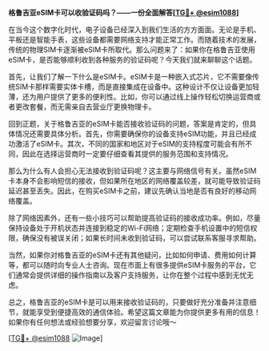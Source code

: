 **格鲁吉亚eSIM卡可以收验证码吗？——一份全面解答[[TG💪+ @esim1088](https://t.me/s/esim1088)]**

在当今这个数字化时代，电子设备已经深入到我们生活的方方面面。无论是手机、平板还是智能手表，这些设备都需要网络支持才能正常工作。而随着技术的发展，传统的物理SIM卡逐渐被eSIM卡所取代。那么问题来了：如果你在格鲁吉亚使用eSIM卡，是否能够顺利收到各种服务的验证码呢？今天我们就来聊聊这个话题。

首先，让我们了解一下什么是eSIM卡。eSIM卡是一种嵌入式芯片，它不需要像传统SIM卡那样需要实体卡槽，而是直接集成在设备中。这种设计不仅让设备更加轻薄，还为用户提供了更多的便利性。比如，你可以通过线上操作轻松切换运营商或者更改套餐，而无需亲自去营业厅更换物理卡。

回到正题，关于格鲁吉亚的eSIM卡能否接收验证码的问题，答案是肯定的，但具体情况还需要具体分析。首先，你需要确保你的设备支持eSIM功能，并且已经成功激活了eSIM卡。其次，不同的国家和地区对于eSIM的支持程度可能会有所不同，因此在选择运营商时一定要仔细查看其提供的服务范围和支持情况。

那么为什么有人会担心无法接收到验证码呢？这主要与网络信号有关。虽然eSIM卡本身不会影响短信的接收，但如果所在地区的网络覆盖较差，就可能导致验证码延迟甚至丢失。因此，在购买eSIM卡之前，建议先确认当地是否有良好的移动网络覆盖。

除了网络因素外，还有一些小技巧可以帮助提高验证码的接收成功率。例如，尽量保持设备处于开机状态并连接到稳定的Wi-Fi网络；定期检查手机设置中的短信权限，确保没有被误关闭；如果长时间未收到验证码，可以尝试联系客服寻求帮助。

当然，如果你对格鲁吉亚的eSIM卡还有其他疑问，比如如何申请、费用如何计算等，都可以随时向专业人士咨询。现在市面上有很多提供eSIM卡服务的平台，它们通常会提供详细的操作指南以及客户支持服务，让你在整个过程中感到无忧无虑。

总之，格鲁吉亚的eSIM卡是可以用来接收验证码的，只要做好充分准备并注意细节，就能享受到便捷高效的通信体验。希望这篇文章能为你提供更多有用的信息！如果你有任何想法或经验想要分享，欢迎留言讨论哦～

[[TG💪+ @esim1088](https://t.me/s/esim1088) ![Image](https://i.postimg.cc/4NQfJmqS/Snipaste-2025-05-13-00-14-12.png)]